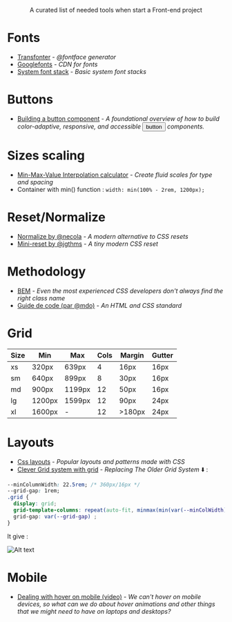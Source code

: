 <p align="center">A curated list of needed tools when start a Front-end project</p>

# Fonts
* [Transfonter](https://transfonter.org/) - _@fontface generator_
* [Googlefonts](https://fonts.google.com/) - _CDN for fonts_
* [System font stack](https://systemfontstack.com) - _Basic system font stacks_

# Buttons
* [Building a button component](https://web.dev/building-a-button-component/) - _A foundational overview of how to build color-adaptive, responsive, and accessible <button>button</button> components._

# Sizes scaling
* [Min-Max-Value Interpolation calculator](https://min-max-calculator.9elements.com/) - _Create fluid scales for type and spacing_
* Container with min() function : `width: min(100% - 2rem, 1200px);`


# Reset/Normalize
* [Normalize by @necola](https://github.com/necolas/normalize.css) - _A modern alternative to CSS resets_
* [Mini-reset by @jgthms](https://github.com/jgthms/minireset.css) - _A tiny modern CSS reset_

# Methodology
* [BEM](https://9elements.com/bem-cheat-sheet/) - _Even the most experienced CSS developers don't always find the right class name_
* [Guide de code (par @mdo)](https://pixelastic.github.io/code-guide/) - _An HTML and CSS standard_

# Grid
| Size | Min    | Max    | Cols | Margin  | Gutter |
|------|--------|--------|------|---------|--------|
| xs   | 320px  | 639px  | 4    | 16px    | 16px   |
| sm   | 640px  | 899px  | 8    | 30px    | 16px   |
| md   | 900px  | 1199px | 12   | 50px    | 16px   |
| lg   | 1200px | 1599px | 12   | 90px    | 24px   |
| xl   | 1600px | \-     | 12   | \>180px | 24px   |

# Layouts
* [Css layouts](https://csslayout.io/) - _Popular layouts and patterns made with CSS_
* [Clever Grid system with grid](https://medium.com/@aparnamovva/12-modern-css-techniques-for-older-css-problems-df4d6d543fea#69cc) - _Replacing The Older Grid System_  ⬇️ :
```css
--minColumnWidth: 22.5rem; /* 360px/16px */
--grid-gap: 1rem;
.grid {
  display: grid;
  grid-template-columns: repeat(auto-fit, minmax(min(var(--minColWidth), 100%), 1fr));
  grid-gap: var(--grid-gap) ;
}
```
It give : 

![Alt text](https://miro.medium.com/max/700/1*Td7psaqT8PHzKeHo806XnQ.png "grid result")


# Mobile
* [Dealing with hover on mobile (video)](https://www.youtube.com/watch?v=uuluAyw9AI0) - _We can't hover on mobile devices, so what can we do about hover animations and other things that we might need to have on laptops and desktops?_